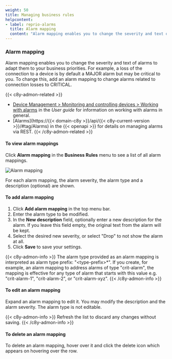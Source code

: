 ```yaml
---
weight: 50
title: Managing business rules
helpcontent:
- label: reprio-alarms
  title: Alarm mapping
  content: "Alarm mapping enables you to change the severity and text of alarms to adapt them to your business priorities. For example, a loss of the connection to a device is by default a MAJOR alarm but may be critical to you. To change this, add an alarm mapping to change alarms related to connection losses to CRITICAL."
---
```


<a name="reprio-alarms"></a>
### Alarm mapping

Alarm mapping enables you to change the severity and text of alarms to adapt them to your business priorities. For example, a loss of the connection to a device is by default a MAJOR alarm but may be critical to you. To change this, add an alarm mapping to change alarms related to connection losses to CRITICAL.

{{< c8y-admon-related >}}
- [Device Management > Monitoring and controlling devices > Working with alarms](/users-guide/device-management/#alarm-monitoring) in the <i>User guide</i> for information on working with alarms in general.
- [Alarms](https://{{< domain-c8y >}}/api/{{< c8y-current-version >}}/#tag/Alarms) in the {{< openapi >}} for details on managing alarms via REST.
{{< /c8y-admon-related >}}

<a name="view-alarm-mapping"></a>
#### To view alarm mappings

Click **Alarm mapping** in the **Business Rules** menu to see a list of all alarm mappings.

<img src="/images/users-guide/Administration/admin-alarm-mapping.png" alt="Alarm mapping">

For each alarm mapping, the alarm severity, the alarm type and a description (optional) are shown.

<a name="add-alarm-mapping"></a>
#### To add alarm mapping

1. Click **Add alarm mapping** in the top menu bar.
2. Enter the alarm type to be modified.
3. In the **New description** field, optionally enter a new description for the alarm. If you leave this field empty, the original text from the alarm will be kept.
4. Select the desired new severity, or select "Drop" to not show the alarm at all.
5. Click **Save** to save your settings.

{{< c8y-admon-info >}}
The alarm type provided as an alarm mapping is interpreted as alarm type prefix: &quot;&#60;type-prefix&#62;*&quot;. If you create, for example, an alarm mapping to address alarms of type &quot;crit-alarm&quot;, the mapping is effective for any type of alarm that starts with this value e.g. &quot;crit-alarm-1&quot;, &quot;crit-alarm-2&quot;, or &quot;crit-alarm-xyz&quot;.
{{< /c8y-admon-info >}}

#### To edit an alarm mapping

Expand an alarm mapping to edit it. You may modify the description and the alarm severity. The alarm type is not editable.

{{< c8y-admon-info >}}
Refresh the list to discard any changes without saving.
{{< /c8y-admon-info >}}

#### To delete an alarm mapping

To delete an alarm mapping, hover over it and click the delete icon which appears on hovering over the row.

